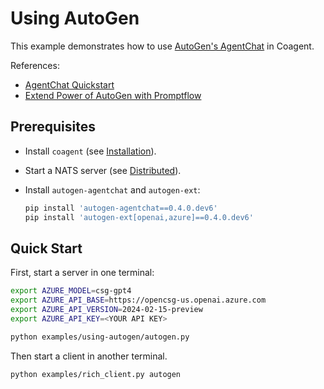 # Using AutoGen

This example demonstrates how to use [AutoGen's AgentChat][1] in Coagent.

References:

- [AgentChat Quickstart][2]
- [Extend Power of AutoGen with Promptflow][3]


## Prerequisites

- Install `coagent` (see [Installation](../../README.md#installation)).
- Start a NATS server (see [Distributed](../../README.md#distributed)).
- Install `autogen-agentchat` and `autogen-ext`:

    ```bash
    pip install 'autogen-agentchat==0.4.0.dev6'
    pip install 'autogen-ext[openai,azure]==0.4.0.dev6'
    ```


## Quick Start

First, start a server in one terminal:

```bash
export AZURE_MODEL=csg-gpt4
export AZURE_API_BASE=https://opencsg-us.openai.azure.com
export AZURE_API_VERSION=2024-02-15-preview
export AZURE_API_KEY=<YOUR API KEY>

python examples/using-autogen/autogen.py
```

Then start a client in another terminal.

```bash
python examples/rich_client.py autogen
```


[1]: https://microsoft.github.io/autogen/0.4.0.dev6/user-guide/agentchat-user-guide/index.html
[2]: https://microsoft.github.io/autogen/0.4.0.dev6/user-guide/agentchat-user-guide/quickstart.html
[3]: https://techcommunity.microsoft.com/blog/azure-ai-services-blog/extend-power-of-autogen-with-promptflow/4113829
